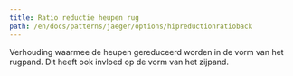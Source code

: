 ```yaml
---
title: Ratio reductie heupen rug
path: /en/docs/patterns/jaeger/options/hipreductionratioback
---
```


Verhouding waarmee de heupen gereduceerd worden in de vorm van het rugpand. Dit heeft ook invloed op de vorm van het zijpand.